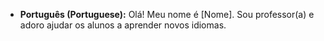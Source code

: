 - **Português (Portuguese):** Olá! Meu nome é [Nome]. Sou professor(a) e adoro ajudar os alunos a aprender novos idiomas.